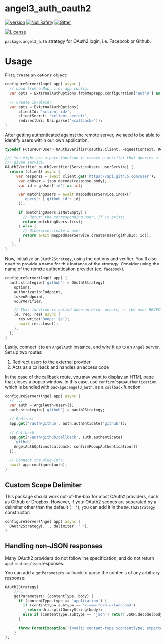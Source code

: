 # angel3_auth_oauth2
[![version](https://img.shields.io/badge/pub-v4.0.0-brightgreen)](https://pub.dartlang.org/packages/angel3_auth_oauth2)
[![Null Safety](https://img.shields.io/badge/null-safety-brightgreen)](https://dart.dev/null-safety)
[![Gitter](https://img.shields.io/gitter/room/angel_dart/discussion)](https://gitter.im/angel_dart/discussion)

[![License](https://img.shields.io/github/license/dukefirehawk/angel)](https://github.com/dukefirehawk/angel/tree/angel3/packages/auth_oauth2/LICENSE)

`package:angel3_auth` strategy for OAuth2 login, i.e. Facebook or Github.

# Usage
First, create an options object:

```dart
configureServer(Angel app) async {
  // Load from a Map, i.e. app config:
  var opts = ExternalAuthOptions.fromMap(app.configuration['auth0'] as Map);
  
  // Create in-place:
  var opts = ExternalAuthOptions(
      clientId: '<client-id>',
      clientSecret: '<client-secret>',
      redirectUri: Uri.parse('<callback>'));
}
```

After getting authenticated against the remote server, we need to be able to identify
users within our own application.

```dart
typedef FutureOr<User> OAuth2Verifier(oauth2.Client, RequestContext, ResponseContext);

/// You might use a pure function to create a verifier that queries a
/// given service.
OAuth2Verifier oauth2verifier(Service<User> userService) {
  return (client) async {
     var response = await client.get('https://api.github.com/user');
      var ghUser = json.decode(response.body);
      var id = ghUser['id'] as int;

      var matchingUsers = await mappedUserService.index({
        'query': {'github_id': id}
      });

      if (matchingUsers.isNotEmpty) {
        // Return the corresponding user, if it exists.
        return matchingUsers.first;
      } else {
        // Otherwise,create a user
        return await mappedUserService.create(User(githubId: id));
      }
   };
}
```

Now, initialize an `OAuth2Strategy`, using the options and verifier.
You'll also need to provide a name for this instance of the strategy.
Consider using the name of the remote authentication provider (ex. `facebook`).

```dart
configureServer(Angel app) {
  auth.strategies['github'] = OAuth2Strategy(
    options,
    authorizationEndpoint,
    tokenEndpoint,
    yourVerifier,

    // This function is called when an error occurs, or the user REJECTS the request.
    (e, req, res) async {
      res.write('Ooops: $e');
      await res.close();
    },
  );
}
```

Lastly, connect it to an `AngelAuth` instance, and wire it up to an `Angel` server.
Set up two routes:
  1. Redirect users to the external provider
  2. Acts as a callback and handles an access code
  
In the case of the callback route, you may want to display an HTML page that closes
a popup window. In this case, use `confirmPopupAuthentication`, which is bundled with
`package:angel3_auth`, as a `callback` function:

```dart
configureServer(Angel app) async {
  // ...
  var auth = AngelAuth<User>();
  auth.strategies['github'] = oauth2Strategy;
  
  // Redirect
  app.get('/auth/github', auth.authenticate('github'));
  
  // Callback
  app.get('/auth/github/callback', auth.authenticate(
    'github',
    AngelAuthOptions(callback: confirmPopupAuthentication())
  ));
  
  // Connect the plug-in!!!
  await app.configure(auth);
}
```

## Custom Scope Delimiter
This package should work out-of-the-box for most OAuth2 providers, such as Github or Dropbox.
However, if your OAuth2 scopes are separated by a delimiter other than the default (`' '`),
you can add it in the `OAuth2Strategy` constructor:

```dart
configureServer(Angel app) async {
  OAuth2Strategy(..., delimiter: ' ');
}
```

## Handling non-JSON responses
Many OAuth2 providers do not follow the specification, and do not return
`application/json` responses.

You can add a `getParameters` callback to parse the contents of any arbitrary
response:

```dart
OAuth2Strategy(
    // ...
    getParameters: (contentType, body) {
      if (contentType.type == 'application') {
        if (contentType.subtype == 'x-www-form-urlencoded')
          return Uri.splitQueryString(body);
        else if (contentType.subtype == 'json') return JSON.decode(body);
      }

      throw FormatException('Invalid content-type $contentType; expected application/x-www-form-urlencoded or application/json.');
    }
);
```